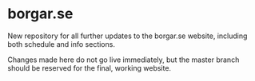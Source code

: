 # borgar.se

New repository for all further updates to the borgar.se website, including both schedule and info sections.

Changes made here do not go live immediately, but the master branch should be reserved for the final, working website.
